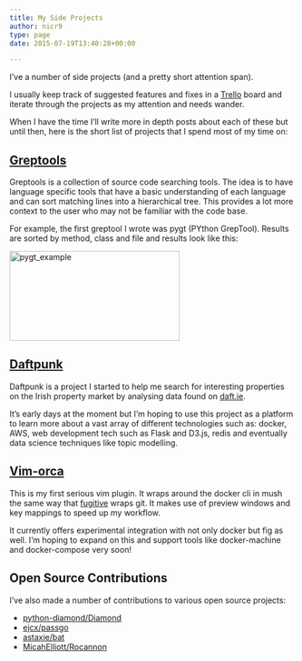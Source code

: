 ```yaml
---
title: My Side Projects
author: nicr9
type: page
date: 2015-07-19T13:40:28+00:00

---
```

I&#8217;ve a number of side projects (and a pretty short attention span).

I usually keep track of suggested features and fixes in a [Trello][1] board and iterate through the projects as my attention and needs wander.

When I have the time I&#8217;ll write more in depth posts about each of these but until then, here is the short list of projects that I spend most of my time on:

## **[Greptools][2]**

Greptools is a collection of source code searching tools. The idea is to have language specific tools that have a basic understanding of each language and can sort matching lines into a hierarchical tree. This provides a lot more context to the user who may not be familiar with the code base.

For example, the first greptool I wrote was pygt (PYthon GrepTool). Results are sorted by method, class and file and results look like this:

[<img class="alignnone size-medium wp-image-41" src="http://wp.docker.localhost:8000/wp-content/uploads/2015/07/pygt_example.png?w=300" alt="pygt_example" width="300" height="158" srcset="http://wp.docker.localhost:8000/wp-content/uploads/2015/07/pygt_example.png 971w, http://wp.docker.localhost:8000/wp-content/uploads/2015/07/pygt_example-300x158.png 300w, http://wp.docker.localhost:8000/wp-content/uploads/2015/07/pygt_example-768x404.png 768w" sizes="(max-width: 300px) 100vw, 300px" />][3]

## **[Daftpunk][4]**

Daftpunk is a project I started to help me search for interesting properties on the Irish property market by analysing data found on [daft.ie][5].

It&#8217;s early days at the moment but I&#8217;m hoping to use this project as a platform to learn more about a vast array of different technologies such as: docker, AWS, web development tech such as Flask and D3.js, redis and eventually data science techniques like topic modelling.

## **[Vim-orca][6]**

This is my first serious vim plugin. It wraps around the docker cli in mush the same way that [fugitive][7] wraps git. It makes use of preview windows and key mappings to speed up my workflow.

It currently offers experimental integration with not only docker but fig as well. I&#8217;m hoping to expand on this and support tools like docker-machine and docker-compose very soon!

## Open Source Contributions

I&#8217;ve also made a number of contributions to various open source projects:

  * [python-diamond/Diamond][8]
  * [ejcx/passgo][9]
  * [astaxie/bat][10]
  * [MicahElliott/Rocannon][11]

 [1]: http://trello.com
 [2]: https://github.com/nicr9/greptools
 [3]: http://wp.docker.localhost:8000/wp-content/uploads/2015/07/pygt_example.png
 [4]: https://github.com/nicr9/daftpunk
 [5]: http://daft.ie
 [6]: https://github.com/nicr9/vim-orca
 [7]: https://github.com/tpope/vim-fugitive
 [8]: https://github.com/python-diamond/Diamond
 [9]: https://github.com/ejcx/passgo
 [10]: https://github.com/astaxie/bat
 [11]: https://github.com/MicahElliott/Rocannon